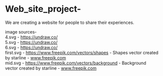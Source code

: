 # Web_site_project-
We are creating a website for people to share their experiences.

image sources- </br>
4.svg - https://undraw.co/ </br>
5.svg - https://undraw.co/ </br>
6.svg - https://undraw.co/ </br> 
first.svg - https://www.freepik.com/vectors/shapes  - Shapes vector created by starline - www.freepik.com </br>
mid.svg - https://www.freepik.com/vectors/background - Background vector created by starline - www.freepik.com </br>
